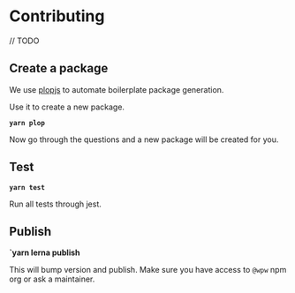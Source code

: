 # Contributing

// TODO

## Create a package

We use [plopjs](https://github.com/amwmedia/plop) to automate boilerplate package generation.

Use it to create a new package.

**`yarn plop`**

Now go through the questions and a new package will be created for you.

## Test

**`yarn test`**

Run all tests through jest.

## Publish

**`yarn lerna publish**

This will bump version and publish. Make sure you have access to `@wpw` npm org
or ask a maintainer.
